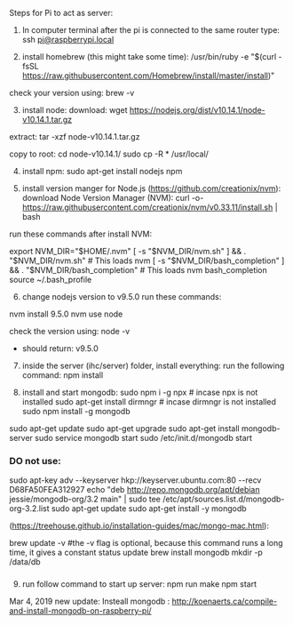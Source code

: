 Steps for Pi to act as server:

1. In computer terminal after the pi is connected to the same router type: 
ssh pi@raspberrypi.local

2. install homebrew (this might take some time):
/usr/bin/ruby -e "$(curl -fsSL https://raw.githubusercontent.com/Homebrew/install/master/install)"

  check your version using:
  brew -v

3. install node:
  download:
wget https://nodejs.org/dist/v10.14.1/node-v10.14.1.tar.gz

  extract:
tar -xzf node-v10.14.1.tar.gz 

  copy to root:
cd node-v10.14.1/
sudo cp -R * /usr/local/


4. install npm:
sudo apt-get install nodejs npm

5. install version manger for Node.js (https://github.com/creationix/nvm):
download Node Version Manager (NVM):
curl -o- https://raw.githubusercontent.com/creationix/nvm/v0.33.11/install.sh | bash
  
  run these commands after install NVM:
  
export NVM_DIR="$HOME/.nvm"
[ -s "$NVM_DIR/nvm.sh" ] && \. "$NVM_DIR/nvm.sh"  # This loads nvm
[ -s "$NVM_DIR/bash_completion" ] && \. "$NVM_DIR/bash_completion"  # This loads nvm bash_completion
source ~/.bash_profile
  
6. change nodejs version to v9.5.0
  run these commands:
 
nvm install 9.5.0
nvm use node
  
  check the version using:
node -v
  - should return: v9.5.0

7. inside the server (ihc/server) folder, install everything:
run the following command:
npm install

8. install and start mongodb:
sudo npm i -g npx  # incase npx is not installed
sudo apt-get install dirmngr # incase dirmngr is not installed
sudo npm install -g mongodb


sudo apt-get update
sudo apt-get upgrade
sudo apt-get install mongodb-server
sudo service mongodb start 
sudo /etc/init.d/mongodb start


### DO not use:
sudo apt-key adv --keyserver hkp://keyserver.ubuntu.com:80 --recv D68FA50FEA312927
echo "deb http://repo.mongodb.org/apt/debian jessie/mongodb-org/3.2 main" | sudo tee /etc/apt/sources.list.d/mongodb-org-3.2.list
sudo apt-get update
sudo apt-get install -y mongodb 

(https://treehouse.github.io/installation-guides/mac/mongo-mac.html):

brew update -v #the -v flag is optional, because this command runs a long time, it gives a constant status update
brew install mongodb
mkdir -p /data/db
###


9. run follow command to start up server:
npm run make
npm start








Mar 4, 2019 new update:
Insteall mongodb : http://koenaerts.ca/compile-and-install-mongodb-on-raspberry-pi/


